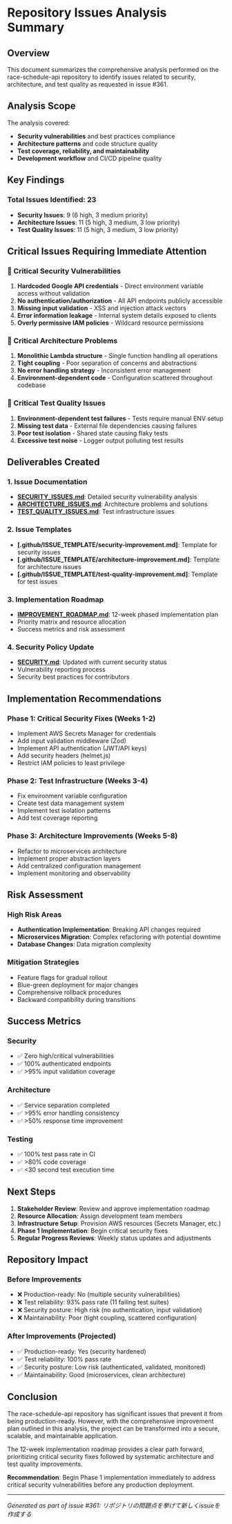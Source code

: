 # Repository Issues Analysis Summary

## Overview

This document summarizes the comprehensive analysis performed on the race-schedule-api repository to identify issues related to security, architecture, and test quality as requested in issue #361.

## Analysis Scope

The analysis covered:
- **Security vulnerabilities** and best practices compliance
- **Architecture patterns** and code structure quality  
- **Test coverage, reliability, and maintainability**
- **Development workflow** and CI/CD pipeline quality

## Key Findings

### Total Issues Identified: 23

- **Security Issues**: 9 (6 high, 3 medium priority)
- **Architecture Issues**: 11 (5 high, 3 medium, 3 low priority)  
- **Test Quality Issues**: 11 (5 high, 3 medium, 3 low priority)

## Critical Issues Requiring Immediate Attention

### 🔴 Critical Security Vulnerabilities
1. **Hardcoded Google API credentials** - Direct environment variable access without validation
2. **No authentication/authorization** - All API endpoints publicly accessible
3. **Missing input validation** - XSS and injection attack vectors
4. **Error information leakage** - Internal system details exposed to clients
5. **Overly permissive IAM policies** - Wildcard resource permissions

### 🔴 Critical Architecture Problems
1. **Monolithic Lambda structure** - Single function handling all operations
2. **Tight coupling** - Poor separation of concerns and abstractions
3. **No error handling strategy** - Inconsistent error management
4. **Environment-dependent code** - Configuration scattered throughout codebase

### 🔴 Critical Test Quality Issues
1. **Environment-dependent test failures** - Tests require manual ENV setup
2. **Missing test data** - External file dependencies causing failures
3. **Poor test isolation** - Shared state causing flaky tests
4. **Excessive test noise** - Logger output polluting test results

## Deliverables Created

### 1. Issue Documentation
- **[SECURITY_ISSUES.md](SECURITY_ISSUES.md)**: Detailed security vulnerability analysis
- **[ARCHITECTURE_ISSUES.md](ARCHITECTURE_ISSUES.md)**: Architecture problems and solutions
- **[TEST_QUALITY_ISSUES.md](TEST_QUALITY_ISSUES.md)**: Test infrastructure issues

### 2. Issue Templates
- **[.github/ISSUE_TEMPLATE/security-improvement.md]**: Template for security issues
- **[.github/ISSUE_TEMPLATE/architecture-improvement.md]**: Template for architecture issues  
- **[.github/ISSUE_TEMPLATE/test-quality-improvement.md]**: Template for test issues

### 3. Implementation Roadmap
- **[IMPROVEMENT_ROADMAP.md](IMPROVEMENT_ROADMAP.md)**: 12-week phased implementation plan
- Priority matrix and resource allocation
- Success metrics and risk assessment

### 4. Security Policy Update
- **[SECURITY.md](SECURITY.md)**: Updated with current security status
- Vulnerability reporting process
- Security best practices for contributors

## Implementation Recommendations

### Phase 1: Critical Security Fixes (Weeks 1-2)
- Implement AWS Secrets Manager for credentials
- Add input validation middleware (Zod)
- Implement API authentication (JWT/API keys)
- Add security headers (helmet.js)
- Restrict IAM policies to least privilege

### Phase 2: Test Infrastructure (Weeks 3-4)  
- Fix environment variable configuration
- Create test data management system
- Implement test isolation patterns
- Add test coverage reporting

### Phase 3: Architecture Improvements (Weeks 5-8)
- Refactor to microservices architecture
- Implement proper abstraction layers
- Add centralized configuration management
- Implement monitoring and observability

## Risk Assessment

### High Risk Areas
- **Authentication Implementation**: Breaking API changes required
- **Microservices Migration**: Complex refactoring with potential downtime
- **Database Changes**: Data migration complexity

### Mitigation Strategies
- Feature flags for gradual rollout
- Blue-green deployment for major changes
- Comprehensive rollback procedures
- Backward compatibility during transitions

## Success Metrics

### Security
- ✅ Zero high/critical vulnerabilities
- ✅ 100% authenticated endpoints
- ✅ >95% input validation coverage

### Architecture  
- ✅ Service separation completed
- ✅ >95% error handling consistency
- ✅ >50% response time improvement

### Testing
- ✅ 100% test pass rate in CI
- ✅ >80% code coverage
- ✅ <30 second test execution time

## Next Steps

1. **Stakeholder Review**: Review and approve implementation roadmap
2. **Resource Allocation**: Assign development team members
3. **Infrastructure Setup**: Provision AWS resources (Secrets Manager, etc.)
4. **Phase 1 Implementation**: Begin critical security fixes
5. **Regular Progress Reviews**: Weekly status updates and adjustments

## Repository Impact

### Before Improvements
- ❌ Production-ready: No (multiple security vulnerabilities)
- ❌ Test reliability: 93% pass rate (11 failing test suites)  
- ❌ Security posture: High risk (no authentication, input validation)
- ❌ Maintainability: Poor (tight coupling, scattered configuration)

### After Improvements (Projected)
- ✅ Production-ready: Yes (security hardened)
- ✅ Test reliability: 100% pass rate
- ✅ Security posture: Low risk (authenticated, validated, monitored)
- ✅ Maintainability: Good (microservices, clean architecture)

## Conclusion

The race-schedule-api repository has significant issues that prevent it from being production-ready. However, with the comprehensive improvement plan outlined in this analysis, the project can be transformed into a secure, scalable, and maintainable application.

The 12-week implementation roadmap provides a clear path forward, prioritizing critical security fixes followed by systematic architecture and test quality improvements.

**Recommendation**: Begin Phase 1 implementation immediately to address critical security vulnerabilities before any production deployment.

---

*Generated as part of issue #361: リポジトリの問題点を挙げて新しくissueを作成する*